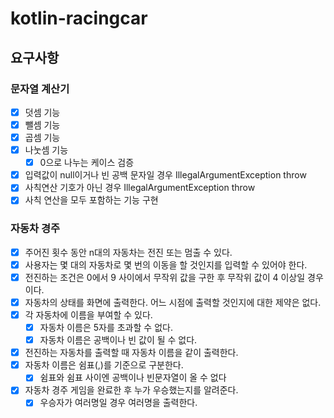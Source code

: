 # kotlin-racingcar

## 요구사항

### 문자열 계산기

- [x] 덧셈 기능
- [x] 뺄셈 기능
- [x] 곱셈 기능
- [x] 나눗셈 기능
    - [x] 0으로 나누는 케이스 검증
- [x] 입력값이 null이거나 빈 공백 문자일 경우 IllegalArgumentException throw
- [x] 사칙연산 기호가 아닌 경우 IllegalArgumentException throw
- [x] 사칙 연산을 모두 포함하는 기능 구현

### 자동차 경주

- [x] 주어진 횟수 동안 n대의 자동차는 전진 또는 멈출 수 있다.
- [x] 사용자는 몇 대의 자동차로 몇 번의 이동을 할 것인지를 입력할 수 있어야 한다.
- [x] 전진하는 조건은 0에서 9 사이에서 무작위 값을 구한 후 무작위 값이 4 이상일 경우이다.
- [x] 자동차의 상태를 화면에 출력한다. 어느 시점에 출력할 것인지에 대한 제약은 없다.
- [x] 각 자동차에 이름을 부여할 수 있다.
    - [x] 자동차 이름은 5자를 초과할 수 없다.
    - [x] 자동차 이름은 공백이나 빈 값이 될 수 없다.
- [x] 전진하는 자동차를 출력할 때 자동차 이름을 같이 출력한다.
- [x] 자동차 이름은 쉼표(,)를 기준으로 구분한다.
    - [x] 쉼표와 쉼표 사이엔 공백이나 빈문자열이 올 수 없다
- [x] 자동차 경주 게임을 완료한 후 누가 우승했는지를 알려준다.
    - [x] 우승자가 여러명일 경우 여러명을 출력한다.
